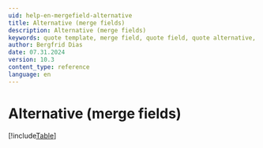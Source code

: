 ```yaml
---
uid: help-en-mergefield-alternative
title: Alternative (merge fields)
description: Alternative (merge fields)
keywords: quote template, merge field, quote field, quote alternative, quote, totalPrice, discountAmount, discountPercent, subTotal, vatAmount, VAT
author: Bergfrid Dias
date: 07.31.2024
version: 10.3
content_type: reference
language: en
---
```


# Alternative (merge fields)

[!include[Table](../../../../../common/includes/merge-field/table-alternative.md)]
